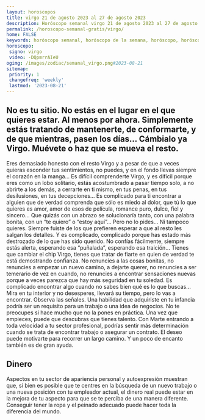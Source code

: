 ```yaml
---
layout: horoscopos
title: virgo 21 de agosto 2023 al 27 de agosto 2023 
description: Horóscopo semanal virgo 21 de agosto 2023 al 27 de agosto 2023. No es tu sitio. No estás en el lugar en el que quieres estar. Al menos por ahora. Simplemente estás tratando de mantenerte, de conformarte, y de que mientras, pasen los días… Cámbialo ya Virgo. Muévete o haz que se mueva el resto.
permalink: /horoscopo-semanal-gratis/virgo/
home: FALSE
keywords: horóscopo semanal, horóscopo de la semana, horóscopo, horóscopo gratis,horóscopos, horóscopo esperanza gracia, horoscopos virgo la semana, horóscopos gratis, Tarot, Astrologia, Zodíaco, virgo, horoscopo gratis, semanal
horoscopo:
 signo: virgo
 video: -DQpmrrAIeU
ogimg: /images/zodiac/semanal_virgo.png#2023-08-21
sitemap:
 priority: 1
 changefreq: 'weekly'
 lastmod: '2023-08-21'
---
```




## No es tu sitio. No estás en el lugar en el que quieres estar. Al menos por ahora. Simplemente estás tratando de mantenerte, de conformarte, y de que mientras, pasen los días… Cámbialo ya Virgo. Muévete o haz que se mueva el resto.

Eres demasiado honesto con el resto Virgo y a pesar de que a veces quieras esconder tus sentimientos, no puedes, y en el fondo llevas siempre el corazón en la manga… Es difícil comprenderte Virgo, y es difícil porque eres como un lobo solitario, estás acostumbrado a pasar tiempo solo, a no abrirte a los demás, a cerrarte en ti mismo, en tus penas, en tus desilusiones, en tus decepciones… Es complicado para ti encontrar a alguien que de verdad comprenda que sólo es miedo al dolor, que tú lo que quieres es amor, amor de esos de película, romance puro, dulce, fiel y sincero… Que quizás con un abrazo se solucionaría tanto, con una palabra bonita, con un “te quiero” o “estoy aquí”… Pero no lo pides… Ni tampoco quieres. Siempre fuiste de los que prefieren esperar a que al resto les salgan los detalles. Y es complicado, complicado porque has estado más destrozado de lo que has sido querido. No confías fácilmente, siempre estás alerta, esperando esa “puñalada”, esperando esa traición… Tienes que cambiar el chip Virgo, tienes que tratar de fiarte en quien de verdad te está demostrando confianza. No renuncies a las cosas bonitas, no renuncies a empezar un nuevo camino, a dejarte querer, no renuncies a ser temerario de vez en cuando, no renuncies a encontrar sensaciones nuevas porque a veces parezca que hay más seguridad en tu soledad. Es complicado encontrar algo cuando no sabes bien qué es lo que buscas… Mira en tu interior y no desesperes, llevará su tiempo, pero lo vas a encontrar. Observa las señales.
Una habilidad que adquiriste en tu infancia podría ser un requisito para un trabajo o una idea de negocios. No te preocupes si hace mucho que no la pones en práctica. Una vez que empieces, puede que descubras que tienes talento. Con Marte entrando a toda velocidad a tu sector profesional, podrías sentir más determinación cuando se trata de encontrar trabajo o asegurar un contrato. El deseo puede motivarte para recorrer un largo camino. Y un poco de encanto también es de gran ayuda.

## Dinero

Aspectos en tu sector de apariencia personal y autoexpresión muestran que, si bien es posible que te centres en la búsqueda de un nuevo trabajo o una nueva posición con tu empleador actual, el dinero real puede estar en la mejora de tu aspecto para que se te perciba de una manera diferente. Conseguir tener la ropa y el peinado adecuado puede hacer toda la diferencia del mundo.